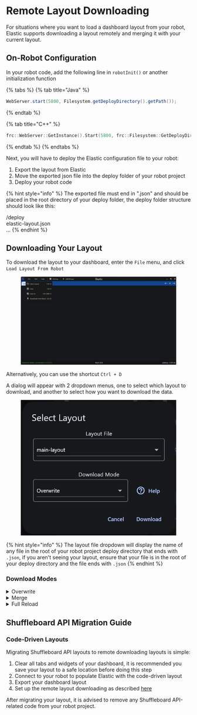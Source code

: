# Remote Layout Downloading

For situations where you want to load a dashboard layout from your robot, Elastic supports downloading a layout remotely and merging it with your current layout.

## On-Robot Configuration

In your robot code, add the following line in `robotInit()` or another initialization function

{% tabs %}
{% tab title="Java" %}
```java
WebServer.start(5800, Filesystem.getDeployDirectory().getPath());
```
{% endtab %}

{% tab title="C++" %}
```cpp
frc::WebServer::GetInstance().Start(5800, frc::Filesystem::GetDeployDirectory());
```
{% endtab %}
{% endtabs %}

Next, you will have to deploy the Elastic configuration file to your robot:

1. Export the layout from Elastic
2. Move the exported json file into the deploy folder of your robot project
3. Deploy your robot code

{% hint style="info" %}
The exported file must end in ".json" and should be placed in the root directory of your deploy folder, the deploy folder structure should look like this:

/deploy\
&#x20;   elastic-layout.json\
&#x20;   ...
{% endhint %}

## Downloading Your Layout

To download the layout to your dashboard, enter the `File` menu, and click `Load Layout From Robot`

<figure><img src="../.gitbook/assets/remote_layout.png" alt=""><figcaption></figcaption></figure>

Alternatively, you can use the shortcut `Ctrl + D`

A dialog will appear with 2 dropdown menus, one to select which layout to download, and another to select how you want to download the data.

<figure><img src="../.gitbook/assets/remote_layout_dialog.png" alt=""><figcaption></figcaption></figure>

{% hint style="info" %}
The layout file dropdown will display the name of any file in the root of your robot project deploy directory that ends with `.json`, if you aren't seeing your layout, ensure that your file is in the root of your deploy directory and the file ends with `.json`
{% endhint %}

### Download Modes

<details>

<summary>Overwrite</summary>

Keeps existing tabs that are not defined in the remote layout. However, any tabs that are defined in the remote layout will be overwritten locally.

For example, if your current layout has the tabs `Teleoperated`, `Autonomous`, and `Testing`, and your layout defines a tab named `Testing`, after downloading, any content that you have on the `Testing`tab will no longer exist and will be overwritten by whatever is on the remote layout tab.

</details>

<details>

<summary>Merge</summary>

Merge the downloaded layout with the existing one. If a new widget cannot be properly placed, it will not be added.

If your current layout has the tabs `Teleoperated`, `Autonomous`, and `Testing`, and your layout defines a tab named `Testing`, but the layout you are downloading also has a tab named `Testing`, any widgets you currently have on the `Testing` tab will remain, but new widgets will be added in spots that are not occupied.

</details>

<details>

<summary>Full Reload</summary>

Deletes the existing layout and loads the new one.

This is the same operation as opening a new layout locally, any widgets you have placed will be removed.

</details>

## Shuffleboard API Migration Guide

### Code-Driven Layouts

Migrating Shuffleboard API layouts to remote downloading layouts is simple:

1. Clear all tabs and widgets of your dashboard, it is recommended you save your layout to a safe location before doing this step
2. Connect to your robot to populate Elastic with the code-driven layout
3. Export your dashboard layout
4. Set up the remote layout downloading as described [here](remote-layout-downloading.md#on-robot-configuration)

After migrating your layout, it is advised to remove any Shuffleboard API-related code from your robot project.
